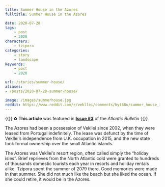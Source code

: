 ```yaml
---
title: Summer House in the Azores
fulltitle: Summer House in the Azores

date: 2020-07-28
tags:
    - post
    - 2020
characters:
    - tzipora
categories:
    - story
    - landscape
keywords:
    - post
    - 2020

url: /stories/summer-house/
aliases:
- /posts/2020-07-28-summer-house/

image: /images/summerhouse.jpg
reddit: https://www.reddit.com/r/vekllei/comments/hyt68u/summer_house_in_the_azores/
---
```

{{<note story>}}
✿ **This article** was featured in [**Issue #3**](/news/bulletin/2020/3) of the *Atlantic Bulletin*
{{</note>}}

The Azores had been a possession of Vekllei since 2002, when they were leased from Portugal indefinitely. The lease was defunct by the time of Vekllei’s independence from U.K. occupation in 2015, and the new state took formal ownership over the small Atlantic islands.

The Azores was Vekllei’s resort region, often called simply the “holiday isles”. Brief reprieves from the North Atlantic cold were granted to hundreds of thousands domestic tourists each year in resorts and holiday rentals alike. Tzipora spent the summer of 2079 there. Good memories were made in that summer. She did not much like the beach but she liked the ocean. If she could retire, it would be in the Azores.
